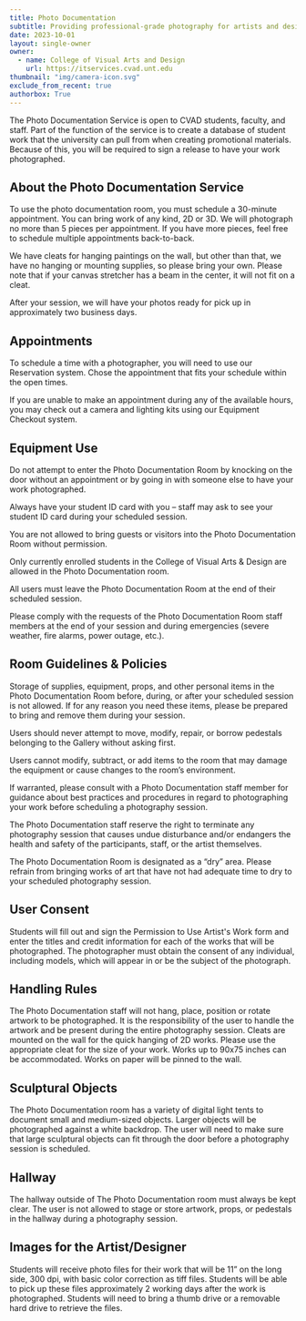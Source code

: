 ```yaml
---
title: Photo Documentation
subtitle: Providing professional-grade photography for artists and designers in the college, students and faculty.
date: 2023-10-01
layout: single-owner
owner:
  - name: College of Visual Arts and Design
    url: https://itservices.cvad.unt.edu
thumbnail: "img/camera-icon.svg"
exclude_from_recent: true
authorbox: True
---
```

The Photo Documentation Service is open to CVAD students, faculty, and staff. Part of the function of the service is to create a database of student work that the university can pull from when creating promotional materials. Because of this, you will be required to sign a release to have your work photographed.
<!--more-->
## About the Photo Documentation Service
To use the photo documentation room, you must schedule a 30-minute appointment. You can bring work of any kind, 2D or 3D. We will photograph no more than 5 pieces per appointment. If you have more pieces, feel free to schedule multiple appointments back-to-back.

We have cleats for hanging paintings on the wall, but other than that, we have no hanging or mounting supplies, so please bring your own. Please note that if your canvas stretcher has a beam in the center, it will not fit on a cleat.

After your session, we will have your photos ready for pick up in approximately two business days.

## Appointments ##
To schedule a time with a photographer, you will need to use our Reservation system. Chose the appointment that fits your schedule within the open times.

If you are unable to make an appointment during any of the available hours, you may check out a camera and lighting kits using our Equipment Checkout system.

## Equipment Use ##
Do not attempt to enter the Photo Documentation Room by knocking on the door without an appointment or by going in with someone else to have your work photographed.

Always have your student ID card with you – staff may ask to see your student ID card during your scheduled session.

You are not allowed to bring guests or visitors into the Photo Documentation Room without permission.

Only currently enrolled students in the College of Visual Arts & Design are allowed in the Photo Documentation room.

All users must leave the Photo Documentation Room at the end of their scheduled session.

Please comply with the requests of the Photo Documentation Room staff members at the end of your session and during emergencies (severe weather, fire alarms, power outage, etc.).

## Room Guidelines & Policies ##
Storage of supplies, equipment, props, and other personal items in the Photo Documentation Room before, during, or after your scheduled session is not allowed. If for any reason you need these items, please be prepared to bring and remove them during your session.

Users should never attempt to move, modify, repair, or borrow pedestals belonging to the Gallery without asking first.

Users cannot modify, subtract, or add items to the room that may damage the equipment or cause changes to the room’s environment.

If warranted, please consult with a Photo Documentation staff member for guidance about best practices and procedures in regard to photographing your work before scheduling a photography session.

The Photo Documentation staff reserve the right to terminate any photography session that causes undue disturbance and/or endangers the health and safety of the participants, staff, or the artist themselves.

The Photo Documentation Room is designated as a “dry” area. Please refrain from bringing works of art that have not had adequate time to dry to your scheduled photography session.

## User Consent ##
Students will fill out and sign the Permission to Use Artist's Work form and enter the titles and credit information for each of the works that will be photographed. The photographer must obtain the consent of any individual, including models, which will appear in or be the subject of the photograph.

## Handling Rules ##
The Photo Documentation staff will not hang, place, position or rotate artwork to be photographed. It is the responsibility of the user to handle the artwork and be present during the entire photography session. Cleats are mounted on the wall for the quick hanging of 2D works. Please use the appropriate cleat for the size of your work. Works up to 90x75 inches can be accommodated. Works on paper will be pinned to the wall.

## Sculptural Objects ##
The Photo Documentation room has a variety of digital light tents to document small and medium-sized objects. Larger objects will be photographed against a white backdrop. The user will need to make sure that large sculptural objects can fit through the door before a photography session is scheduled.

## Hallway ##
The hallway outside of The Photo Documentation room must always be kept clear. The user is not allowed to stage or store artwork, props, or pedestals in the hallway during a photography session.

## Images for the Artist/Designer ##
Students will receive photo files for their work that will be 11” on the long side, 300 dpi, with basic color correction as tiff files. Students will be able to pick up these files approximately 2 working days after the work is photographed. Students will need to bring a thumb drive or a removable hard drive to retrieve the files.